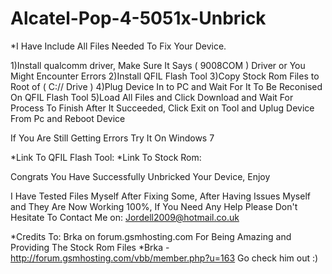 # Alcatel-Pop-4-5051x-Unbrick

*I Have Include All Files Needed To Fix Your Device.

1)Install qualcomm driver, Make Sure It Says ( 9008COM ) Driver or You Might Encounter Errors
2)Install QFIL Flash Tool
3)Copy Stock Rom Files to Root of ( C:// Drive )
4)Plug Device In to PC and Wait For It To Be Reconised On QFIL Flash Tool
5)Load All Files and Click Download and Wait For Process To Finish After It Succeeded, Click Exit on Tool and Uplug Device From Pc and Reboot Device

If You Are Still Getting Errors Try It On Windows 7

*Link To QFIL Flash Tool:
*Link To Stock Rom:

Congrats You Have Successfully Unbricked Your Device, Enjoy

I Have Tested Files Myself After Fixing Some, After Having Issues Myself and They Are Now Working 100%, 
If You Need Any Help Please Don't Hesitate To Contact Me on: Jordell2009@hotmail.co.uk

*Credits To: Brka on forum.gsmhosting.com For Being Amazing and Providing The Stock Rom Files
*Brka - http://forum.gsmhosting.com/vbb/member.php?u=163 Go check him out :)
